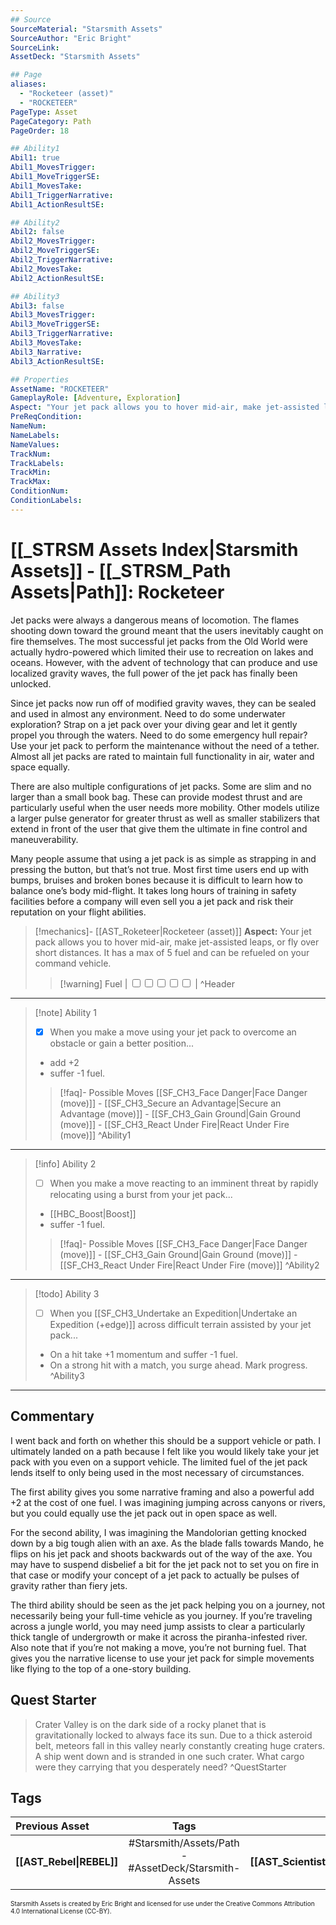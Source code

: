 ```yaml
---
## Source
SourceMaterial: "Starsmith Assets"
SourceAuthor: "Eric Bright"
SourceLink: 
AssetDeck: "Starsmith Assets"

## Page
aliases: 
  - "Rocketeer (asset)"
  - "ROCKETEER"
PageType: Asset
PageCategory: Path
PageOrder: 18

## Ability1
Abil1: true 
Abil1_MovesTrigger: 
Abil1_MoveTriggerSE: 
Abil1_MovesTake: 
Abil1_TriggerNarrative: 
Abil1_ActionResultSE: 

## Ability2
Abil2: false 
Abil2_MovesTrigger: 
Abil2_MoveTriggerSE: 
Abil2_TriggerNarrative: 
Abil2_MovesTake: 
Abil2_ActionResultSE: 

## Ability3
Abil3: false 
Abil3_MovesTrigger: 
Abil3_MoveTriggerSE: 
Abil3_TriggerNarrative: 
Abil3_MovesTake: 
Abil3_Narrative: 
Abil3_ActionResultSE: 

## Properties
AssetName: "ROCKETEER"
GameplayRole: [Adventure, Exploration]
Aspect: "Your jet pack allows you to hover mid-air, make jet-assisted leaps, or fly over short distances. It has a max of 5 fuel and can be refueled on your command vehicle."
PreReqCondition: 
NameNum: 
NameLabels: 
NameValues: 
TrackNum: 
TrackLabels: 
TrackMin: 
TrackMax: 
ConditionNum: 
ConditionLabels:
---
```

# [[_STRSM Assets Index|Starsmith Assets]] - [[_STRSM_Path Assets|Path]]: Rocketeer
Jet packs were always a dangerous means of locomotion. The flames shooting down toward the ground meant that the users inevitably caught on fire themselves. The most successful jet packs from the Old World were actually hydro-powered which limited their use to recreation on lakes and oceans. However, with the advent of technology that can produce and use localized gravity waves, the full power of the jet pack has finally been unlocked.

Since jet packs now run off of modified gravity waves, they can be sealed and used in almost any environment. Need to do some underwater exploration? Strap on a jet pack over your diving gear and let it gently propel you through the waters. Need to do some emergency hull repair? Use your jet pack to perform the maintenance without the need of a tether. Almost all jet packs are rated to maintain full functionality in air, water and space equally.

There are also multiple configurations of jet packs. Some are slim and no larger than a small book bag. These can provide modest thrust and are particularly useful when the user needs more mobility. Other models utilize a larger pulse generator for greater thrust as well as smaller stabilizers that extend in front of the user that give them the ultimate in fine control and maneuverability.

Many people assume that using a jet pack is as simple as strapping in and pressing the button, but that’s not true. Most first time users end up with bumps, bruises and broken bones because it is difficult to learn how to balance one’s body mid-flight. It takes long hours of training in safety facilities before a company will even sell you a jet pack and risk their reputation on your flight abilities.

> [!mechanics]- [[AST_Roketeer|Rocketeer (asset)]]
> **Aspect:** Your jet pack allows you to hover mid-air, make jet-assisted leaps, or fly over short distances. It has a max of 5 fuel and can be refueled on your command vehicle.
> > [!warning]  Fuel | <input type="checkbox" /><input type="checkbox" /><input type="checkbox" /><input type="checkbox" /><input type="checkbox" /> | ^Header
___

> [!note] Ability 1
> - [x] When you make a move using your jet pack to overcome an obstacle or gain a better position...
> - add +2
> - suffer -1 fuel.
> > [!faq]- Possible Moves
> > [[SF_CH3_Face Danger|Face Danger (move)]] - [[SF_CH3_Secure an Advantage|Secure an Advantage (move)]] - [[SF_CH3_Gain Ground|Gain Ground (move)]] - [[SF_CH3_React Under Fire|React Under Fire (move)]] ^Ability1
___
> [!info] Ability 2
> - [ ] When you make a move reacting to an imminent threat by rapidly relocating using a burst from your jet pack...
> - [[HBC_Boost|Boost]]
> - suffer -1 fuel.
> > [!faq]- Possible Moves
> > [[SF_CH3_Face Danger|Face Danger (move)]] - [[SF_CH3_Gain Ground|Gain Ground (move)]] - [[SF_CH3_React Under Fire|React Under Fire (move)]] ^Ability2
___
> [!todo] Ability 3
> - [ ] When you [[SF_CH3_Undertake an Expedition|Undertake an Expedition (+edge)]] across difficult terrain assisted by your jet pack...
> - On a hit take +1 momentum and suffer -1 fuel. 
> - On a strong hit with a match, you surge ahead. Mark progress. ^Ability3
___

## Commentary
I went back and forth on whether this should be a support vehicle or path. I ultimately landed on a path because I felt like you would likely take your jet pack with you even on a support vehicle. The limited fuel of the jet pack lends itself to only being used in the most necessary of circumstances.

The first ability gives you some narrative framing and also a powerful add +2 at the cost of one fuel. I was imagining jumping across canyons or rivers, but you could equally use the jet pack out in open space as well.

For the second ability, I was imagining the Mandolorian getting knocked down by a big tough alien with an axe. As the blade falls towards Mando, he flips on his jet pack and shoots backwards out of the way of the axe. You may have to suspend disbelief a bit for the jet pack not to set you on fire in that case or modify your concept of a jet pack to actually be pulses of gravity rather than fiery jets.

The third ability should be seen as the jet pack helping you on a journey, not necessarily being your full-time vehicle as you journey. If you’re traveling across a jungle world, you may need jump assists to clear a particularly thick tangle of undergrowth or make it across the piranha-infested river. Also note that if you’re not making a move, you’re not burning fuel. That gives you the narrative license to use your jet pack for simple movements like flying to the top of a one-story building.

## Quest Starter
> Crater Valley is on the dark side of a rocky planet that is gravitationally locked to always face its sun. Due to a thick asteroid belt, meteors fall in this valley nearly constantly creating huge craters. A ship went down and is stranded in one such crater. What cargo were they carrying that you desperately need? ^QuestStarter

## Tags

| Previous Asset| Tags | Next Asset |
| :--- | :---: | ---: |
| **[[AST_Rebel\|REBEL]]** | #Starsmith/Assets/Path - #AssetDeck/Starsmith-Assets | **[[AST_Scientist\|SCIENTIST]]** |

<font size=-2>Starsmith Assets is created by Eric Bright and licensed for use under the Creative Commons Attribution 4.0 International License (CC-BY).</font>